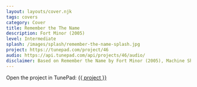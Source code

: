 ```yaml
---
layout: layouts/cover.njk
tags: covers
category: Cover
title: Remember the The Name
description: Fort Minor (2005)
level: Intermediate
splash: /images/splash/remember-the-name-splash.jpg
project: https://tunepad.com/project/46
audio: https://api.tunepad.com/api/projects/46/audio/
disclaimer: Based on Remember the Name by Fort Minor (2005), Machine Shop Records. For educational purposes only.
---
```


Open the project in TunePad:
<a href="{{ project }}" target="_blank">{{ project }}</a>
